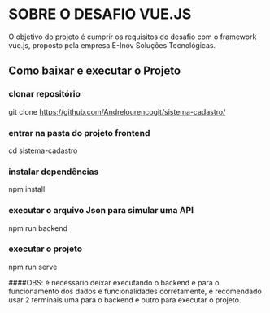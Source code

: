 # SOBRE O DESAFIO VUE.JS #

 O objetivo do projeto é cumprir os requisitos do desafio com o framework vue.js, proposto pela empresa E-Inov Soluções Tecnológicas.


## Como baixar e executar o Projeto

### clonar repositório
git clone https://github.com/Andrelourencogit/sistema-cadastro/

### entrar na pasta do projeto frontend
cd sistema-cadastro

### instalar dependências
npm install

### executar o arquivo Json para simular uma API
npm run backend

### executar o projeto
npm run serve

####OBS: é necessario deixar executando o backend e para o funcionamento dos dados e funcionalidades corretamente, é recomendado usar 2 terminais uma para o backend e outro para executar o projeto.
